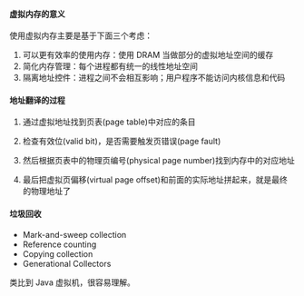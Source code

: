 #### 虚拟内存的意义

使用虚拟内存主要是基于下面三个考虑：

1. 可以更有效率的使用内存：使用 DRAM 当做部分的虚拟地址空间的缓存
2. 简化内存管理：每个进程都有统一的线性地址空间
3. 隔离地址控件：进程之间不会相互影响；用户程序不能访问内核信息和代码

#### 地址翻译的过程

1. 通过虚拟地址找到页表(page table)中对应的条目

2. 检查有效位(valid bit)，是否需要触发页错误(page fault)

3. 然后根据页表中的物理页编号(physical page number)找到内存中的对应地址

4. 最后把虚拟页偏移(virtual page offset)和前面的实际地址拼起来，就是最终的物理地址了

#### 垃圾回收

+ Mark-and-sweep collection 
+ Reference counting
+ Copying collection 
+ Generational Collectors

类比到 Java 虚拟机，很容易理解。